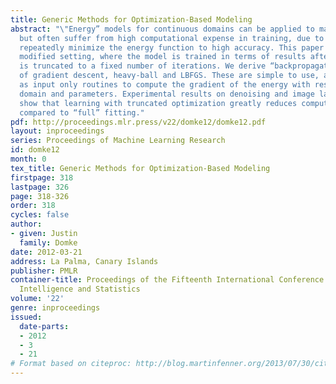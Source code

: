 ```yaml
---
title: Generic Methods for Optimization-Based Modeling
abstract: "\"Energy” models for continuous domains can be applied to many problems,
  but often suffer from high computational expense in training, due to the need to
  repeatedly minimize the energy function to high accuracy. This paper considers a
  modified setting, where the model is trained in terms of results after optimization
  is truncated to a fixed number of iterations. We derive “backpropagating” versions
  of gradient descent, heavy-ball and LBFGS. These are simple to use, as they require
  as input only routines to compute the gradient of the energy with respect to the
  domain and parameters. Experimental results on denoising and image labeling problems
  show that learning with truncated optimization greatly reduces computational expense
  compared to “full” fitting."
pdf: http://proceedings.mlr.press/v22/domke12/domke12.pdf
layout: inproceedings
series: Proceedings of Machine Learning Research
id: domke12
month: 0
tex_title: Generic Methods for Optimization-Based Modeling
firstpage: 318
lastpage: 326
page: 318-326
order: 318
cycles: false
author:
- given: Justin
  family: Domke
date: 2012-03-21
address: La Palma, Canary Islands
publisher: PMLR
container-title: Proceedings of the Fifteenth International Conference on Artificial
  Intelligence and Statistics
volume: '22'
genre: inproceedings
issued:
  date-parts:
  - 2012
  - 3
  - 21
# Format based on citeproc: http://blog.martinfenner.org/2013/07/30/citeproc-yaml-for-bibliographies/
---
```


